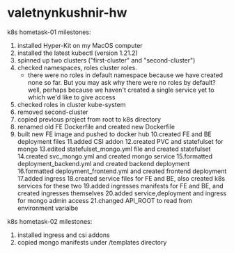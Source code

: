 # valetnynkushnir-hw

k8s hometask-01 milestones:
1. installed Hyper-Kit on my MacOS computer
2. installed the latest kubectl (version 1.21.2)
3. spinned up two clusters ("first-cluster" and "second-cluster")
4. checked namespaces, roles cluster roles.
	* there were no roles in default namespace because we have created none so far. But you may ask why there were no roles by default? well, perhaps because we haven't created a single service yet to which we'd like to give access
5. checked roles in cluster kube-system
6. removed second-cluster
7. copied previous project from root to k8s directory
8. renamed old FE Dockerfile and created new Dockerfile
9. built new FE image and pushed to docker hub
10.created FE and BE deployment files
11.added CSI addon
12.created PVC and statefulset for mongo
13.edited statefulset_mongo.yml file and created statefulset
14.created svc_mongo.yml and created mongo service
15.formatted deployment_backend.yml and created backend deployment
16.formatted deployment_frontend.yml and created frontend deployment
17.added ingress
18.created service files for FE and BE, also created k8s services for these two
19.added ingresses manifests for FE and BE, and created ingresses themselves
20.added service,deployment and ingress for mongo admin access
21.changed API_ROOT to read from environment varialbe

k8s hometask-02 milestones:
1. installed ingress and csi addons
2. copied mongo manifests under /templates directory

